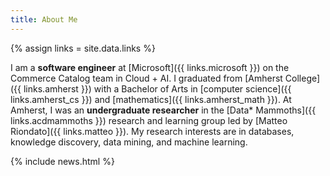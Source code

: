 ```yaml
---
title: About Me
---
```


{% assign links = site.data.links %}

I am a **software engineer** at [Microsoft]({{ links.microsoft }}) on the
Commerce Catalog team in Cloud + AI. I graduated from [Amherst College]({{
links.amherst }}) with a Bachelor of Arts in [computer science]({{
links.amherst_cs }}) and [mathematics]({{ links.amherst_math }}). At Amherst, I
was an **undergraduate researcher** in the [Data* Mammoths]({{ links.acdmammoths
}}) research and learning group led by [Matteo Riondato]({{ links.matteo }}). My
research interests are in databases, knowledge discovery, data mining, and
machine learning.

{% include news.html %}
